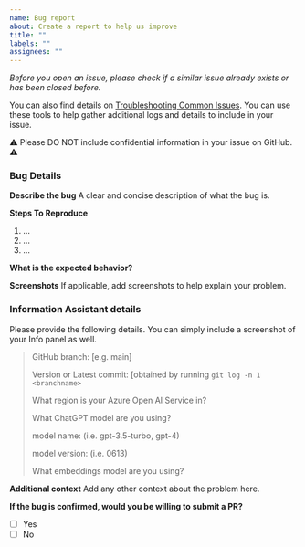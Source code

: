 ```yaml
---
name: Bug report
about: Create a report to help us improve
title: ""
labels: ""
assignees: ""
---
```


_Before you open an issue, please check if a similar issue already exists or has been closed before._

You can also find details on [Troubleshooting Common Issues](https://github.com/microsoft/PubSec-Info-Assistant/blob/main/docs/deployment/troubleshooting.md). You can use these tools to help gather additional logs and details to include in your issue.

:warning: Please DO NOT include confidential information in your issue on GitHub. :warning:

### Bug Details

**Describe the bug**
A clear and concise description of what the bug is.

**Steps To Reproduce**

1. ...
2. ...
3. ...

**What is the expected behavior?**

**Screenshots**
If applicable, add screenshots to help explain your problem.

### Information Assistant details

Please provide the following details. You can simply include a screenshot of your Info panel as well.

> GitHub branch: [e.g. main]
>
> Version or Latest commit: [obtained by running `git log -n 1 <branchname>`
>
> What region is your Azure Open AI Service in?
>
> What ChatGPT model are you using?
>
> model name: (i.e. gpt-3.5-turbo, gpt-4)
>
> model version: (i.e. 0613)
>
> What embeddings model are you using?

**Additional context**
Add any other context about the problem here.

**If the bug is confirmed, would you be willing to submit a PR?**

- [ ] Yes
- [ ] No

